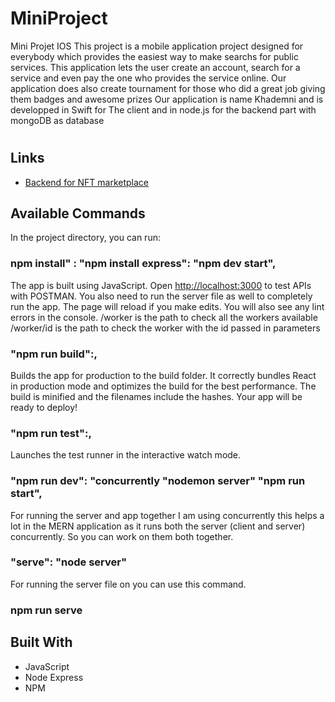 # MiniProject
Mini Projet IOS
This project is a mobile application project designed for everybody which provides the easiest way to make searchs for public services.
This application lets the user create an account, search for a service and even pay the one who provides the service online. Our application does also create tournament for those who did a great job giving them badges and awesome prizes
Our application is name Khademni and is developped in Swift for The client and in node.js for the backend part with mongoDB as database  


<h1 align="center"><project-name></h1>

<p align="center"><project-description></p>

## Links

- [Backend for NFT marketplace](https://github.com/gouiderseifeddine/MiniProject/tree/master)

## Available Commands

In the project directory, you can run:

### npm install" : "npm install express": "npm dev start",

The app is built using JavaScript. Open [http://localhost:3000](http://localhost:3000) to test APIs with POSTMAN. You also need to run the server file as well to completely run the app. The page will reload if you make edits.
You will also see any lint errors in the console.
/worker is the path to check all the workers available 
/worker/id is the path to check the worker with the id passed in parameters 
### "npm run build":,

Builds the app for production to the build folder. It correctly bundles React in production mode and optimizes the build for the best performance. The build is minified and the filenames include the hashes. Your app will be ready to deploy!

### "npm run test":,

Launches the test runner in the interactive watch mode.

### "npm run dev": "concurrently "nodemon server" "npm run start",

For running the server and app together I am using concurrently this helps a lot in the MERN application as it runs both the server (client and server) concurrently. So you can work on them both together.

### "serve": "node server"

For running the server file on you can use this command.

### npm run serve

## Built With

- JavaScript
- Node Express
- NPM
